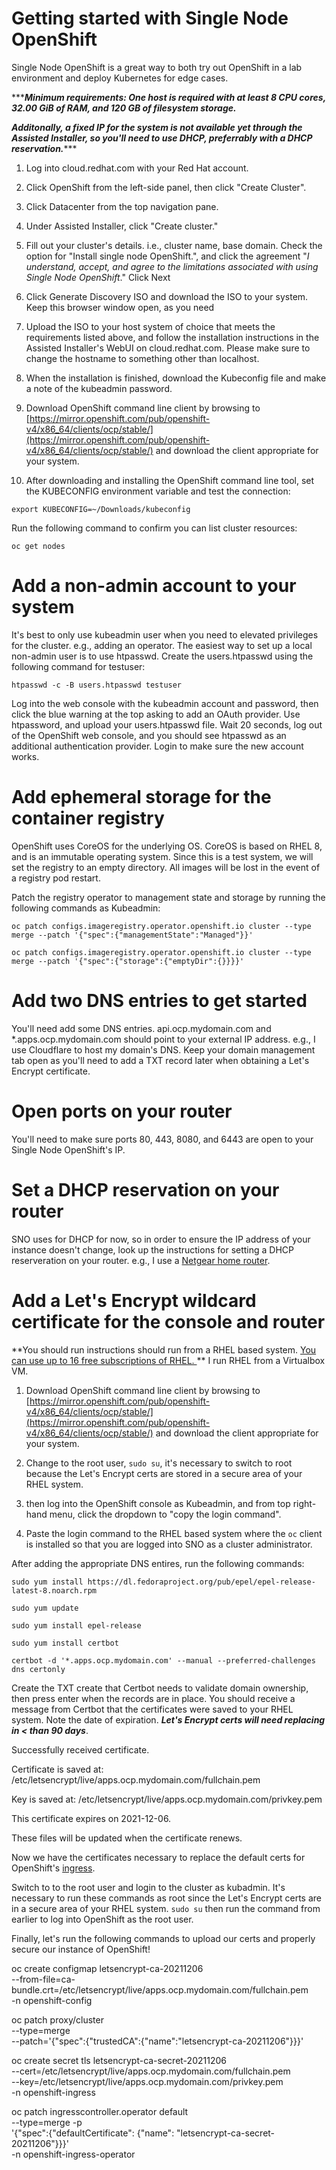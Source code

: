 
  

  

# Getting started with Single Node OpenShift

  

  

Single Node OpenShift is a great way to both try out OpenShift in a lab environment and deploy Kubernetes for edge cases.

  

  

******Minimum requirements: One host is required with at least 8 CPU cores, 32.00 GiB of RAM, and 120 GB of filesystem storage.***

  

  

***Additonally, a fixed IP for the system is not available yet through the Assisted Installer, so you'll need to use DHCP, preferrably with a DHCP reservation.******

  

  

1. Log into cloud.redhat.com with your Red Hat account.

  

  

2. Click OpenShift from the left-side panel, then click "Create Cluster".

  

  

3. Click Datacenter from the top navigation pane.

  

  

4. Under Assisted Installer, click "Create cluster."

  

  

5. Fill out your cluster's details. i.e., cluster name, base domain. Check the option for "Install single node OpenShift.", and click the agreement "*I understand, accept, and agree to the limitations associated with using Single Node OpenShift*." Click Next

  

  

6. Click Generate Discovery ISO and download the ISO to your system. Keep this browser window open, as you need

  

  

7. Upload the ISO to your host system of choice that meets the requirements listed above, and follow the installation instructions in the Assisted Installer's WebUI on cloud.redhat.com. Please make sure to change the hostname to something other than localhost.

  

  

8. When the installation is finished, download the Kubeconfig file and make a note of the kubeadmin password.

  

  

9. Download OpenShift command line client by browsing to [https://mirror.openshift.com/pub/openshift-v4/x86_64/clients/ocp/stable/](https://mirror.openshift.com/pub/openshift-v4/x86_64/clients/ocp/stable/) and download the client appropriate for your system.

  

  

10. After downloading and installing the OpenShift command line tool, set the KUBECONFIG environment variable and test the connection:

  

  

`export KUBECONFIG=~/Downloads/kubeconfig`

  

  

Run the following command to confirm you can list cluster resources:

  

  

`oc get nodes`

  

  

# Add a non-admin account to your system

  

  

It's best to only use kubeadmin user when you need to elevated privileges for the cluster. e.g., adding an operator. The easiest way to set up a local non-admin user is to use htpasswd. Create the users.htpasswd using the following command for testuser:

  

  

`htpasswd -c -B users.htpasswd testuser`

  

Log into the web console with the kubeadmin account and password, then click the blue warning at the top asking to add an OAuth provider. Use htpassword, and upload your users.htpasswd file. Wait 20 seconds, log out of the OpenShift web console, and you should see htpasswd as an additional authentication provider. Login to make sure the new account works.

  

  

# Add ephemeral storage for the container registry

  

  

OpenShift uses CoreOS for the underlying OS. CoreOS is based on RHEL 8, and is an immutable operating system. Since this is a test system, we will set the registry to an empty directory. All images will be lost in the event of a registry pod restart.

  

Patch the registry operator to management state and storage by running the following commands as Kubeadmin:

  

`oc patch configs.imageregistry.operator.openshift.io cluster --type merge --patch '{"spec":{"managementState":"Managed"}}'`

  

`oc patch configs.imageregistry.operator.openshift.io cluster --type merge --patch '{"spec":{"storage":{"emptyDir":{}}}}'`

  

  

# Add two DNS entries to get started

You'll need add some DNS entries. api.ocp.mydomain.com and *.apps.ocp.mydomain.com should point to your external IP address. e.g., I use Cloudflare to host my domain's DNS. Keep your domain management tab open as you'll need to add a TXT record later when obtaining a Let's Encrypt certificate.

  

# Open ports on your router

You'll need to make sure ports 80, 443, 8080, and 6443 are open to your Single Node OpenShift's IP.

  

  

# Set a DHCP reservation on your router

  

SNO uses for DHCP for now, so in order to ensure the IP address of your instance doesn't change, look up the instructions for setting a DHCP reserveration on your router. e.g., I use a [Netgear home router](https://kb.netgear.com/25722/How-do-I-reserve-an-IP-address-on-my-NETGEAR-router).

  

# Add a Let's Encrypt wildcard certificate for the console and router

  

  

**You should run instructions should run from a RHEL based system. [You can use up to 16 free subscriptions of RHEL. ](https://developers.redhat.com/articles/faqs-no-cost-red-hat-enterprise-linux#general) ** I run RHEL from a Virtualbox VM.

  

1. Download OpenShift command line client by browsing to [https://mirror.openshift.com/pub/openshift-v4/x86_64/clients/ocp/stable/](https://mirror.openshift.com/pub/openshift-v4/x86_64/clients/ocp/stable/) and download the client appropriate for your system.

  

2. Change to the root user, `sudo su`, it's necessary to switch to root because the Let's Encrypt certs are stored in a secure area of your RHEL system.

  

3. then log into the OpenShift console as Kubeadmin, and from top right-hand menu, click the dropdown to "copy the login command".

  

4. Paste the login command to the RHEL based system where the `oc` client is installed so that you are logged into SNO as a cluster administrator.

  

After adding the appropriate DNS entires, run the following commands:

  

`sudo yum install https://dl.fedoraproject.org/pub/epel/epel-release-latest-8.noarch.rpm`

  

`sudo yum update`

  

`sudo yum install epel-release`

  

`sudo yum install certbot`

  

`certbot -d '*.apps.ocp.mydomain.com' --manual --preferred-challenges dns certonly`

  
  

Create the TXT create that Certbot needs to validate domain ownership, then press enter when the records are in place. You should receive a message from Certbot that the certificates were saved to your RHEL system. Note the date of expiration. ***Let's Encrypt certs will need replacing in < than 90 days***.

  

Successfully received certificate.

Certificate is saved at: /etc/letsencrypt/live/apps.ocp.mydomain.com/fullchain.pem

Key is saved at: /etc/letsencrypt/live/apps.ocp.mydomain.com/privkey.pem

This certificate expires on 2021-12-06.

These files will be updated when the certificate renews.

  

Now we have the certificates necessary to replace the default certs for OpenShift's [ingress](https://docs.openshift.com/container-platform/4.8/security/certificates/replacing-default-ingress-certificate.html).

  

Switch to to the root user and login to the cluster as kubadmin. It's necessary to run these commands as root since the Let's Encrypt certs are in a secure area of your RHEL system. `sudo su` then run the command from earlier to log into OpenShift as the root user.

  

Finally, let's run the following commands to upload our certs and properly secure our instance of OpenShift!

  

oc create configmap letsencrypt-ca-20211206 \
     --from-file=ca-bundle.crt=/etc/letsencrypt/live/apps.ocp.mydomain.com/fullchain.pem \
     -n openshift-config

oc patch proxy/cluster \
     --type=merge \
     --patch='{"spec":{"trustedCA":{"name":"letsencrypt-ca-20211206"}}}'

oc create secret tls letsencrypt-ca-secret-20211206 \
     --cert=/etc/letsencrypt/live/apps.ocp.mydomain.com/fullchain.pem \
     --key=/etc/letsencrypt/live/apps.ocp.mydomain.com/privkey.pem \
     -n openshift-ingress

oc patch ingresscontroller.operator default \
     --type=merge -p \
     '{"spec":{"defaultCertificate": {"name": "letsencrypt-ca-secret-20211206"}}}' \
     -n openshift-ingress-operator

